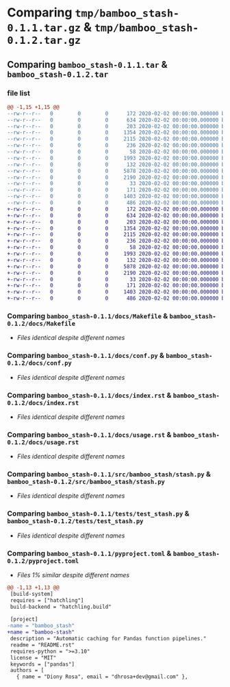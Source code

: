 # Comparing `tmp/bamboo_stash-0.1.1.tar.gz` & `tmp/bamboo_stash-0.1.2.tar.gz`

## Comparing `bamboo_stash-0.1.1.tar` & `bamboo_stash-0.1.2.tar`

### file list

```diff
@@ -1,15 +1,15 @@
--rw-r--r--   0        0        0      172 2020-02-02 00:00:00.000000 bamboo_stash-0.1.1/.readthedocs.yaml
--rw-r--r--   0        0        0      634 2020-02-02 00:00:00.000000 bamboo_stash-0.1.1/docs/Makefile
--rw-r--r--   0        0        0      203 2020-02-02 00:00:00.000000 bamboo_stash-0.1.1/docs/api.rst
--rw-r--r--   0        0        0     1354 2020-02-02 00:00:00.000000 bamboo_stash-0.1.1/docs/conf.py
--rw-r--r--   0        0        0     2115 2020-02-02 00:00:00.000000 bamboo_stash-0.1.1/docs/index.rst
--rw-r--r--   0        0        0      236 2020-02-02 00:00:00.000000 bamboo_stash-0.1.1/docs/installation.rst
--rw-r--r--   0        0        0       58 2020-02-02 00:00:00.000000 bamboo_stash-0.1.1/docs/requirements.txt
--rw-r--r--   0        0        0     1993 2020-02-02 00:00:00.000000 bamboo_stash-0.1.1/docs/usage.rst
--rw-r--r--   0        0        0      132 2020-02-02 00:00:00.000000 bamboo_stash-0.1.1/src/bamboo_stash/__init__.py
--rw-r--r--   0        0        0     5878 2020-02-02 00:00:00.000000 bamboo_stash-0.1.1/src/bamboo_stash/stash.py
--rw-r--r--   0        0        0     2190 2020-02-02 00:00:00.000000 bamboo_stash-0.1.1/tests/test_stash.py
--rw-r--r--   0        0        0       33 2020-02-02 00:00:00.000000 bamboo_stash-0.1.1/.gitignore
--rw-r--r--   0        0        0      171 2020-02-02 00:00:00.000000 bamboo_stash-0.1.1/README.rst
--rw-r--r--   0        0        0     1403 2020-02-02 00:00:00.000000 bamboo_stash-0.1.1/pyproject.toml
--rw-r--r--   0        0        0      486 2020-02-02 00:00:00.000000 bamboo_stash-0.1.1/PKG-INFO
+-rw-r--r--   0        0        0      172 2020-02-02 00:00:00.000000 bamboo_stash-0.1.2/.readthedocs.yaml
+-rw-r--r--   0        0        0      634 2020-02-02 00:00:00.000000 bamboo_stash-0.1.2/docs/Makefile
+-rw-r--r--   0        0        0      203 2020-02-02 00:00:00.000000 bamboo_stash-0.1.2/docs/api.rst
+-rw-r--r--   0        0        0     1354 2020-02-02 00:00:00.000000 bamboo_stash-0.1.2/docs/conf.py
+-rw-r--r--   0        0        0     2115 2020-02-02 00:00:00.000000 bamboo_stash-0.1.2/docs/index.rst
+-rw-r--r--   0        0        0      236 2020-02-02 00:00:00.000000 bamboo_stash-0.1.2/docs/installation.rst
+-rw-r--r--   0        0        0       58 2020-02-02 00:00:00.000000 bamboo_stash-0.1.2/docs/requirements.txt
+-rw-r--r--   0        0        0     1993 2020-02-02 00:00:00.000000 bamboo_stash-0.1.2/docs/usage.rst
+-rw-r--r--   0        0        0      132 2020-02-02 00:00:00.000000 bamboo_stash-0.1.2/src/bamboo_stash/__init__.py
+-rw-r--r--   0        0        0     5878 2020-02-02 00:00:00.000000 bamboo_stash-0.1.2/src/bamboo_stash/stash.py
+-rw-r--r--   0        0        0     2190 2020-02-02 00:00:00.000000 bamboo_stash-0.1.2/tests/test_stash.py
+-rw-r--r--   0        0        0       33 2020-02-02 00:00:00.000000 bamboo_stash-0.1.2/.gitignore
+-rw-r--r--   0        0        0      171 2020-02-02 00:00:00.000000 bamboo_stash-0.1.2/README.rst
+-rw-r--r--   0        0        0     1403 2020-02-02 00:00:00.000000 bamboo_stash-0.1.2/pyproject.toml
+-rw-r--r--   0        0        0      486 2020-02-02 00:00:00.000000 bamboo_stash-0.1.2/PKG-INFO
```

### Comparing `bamboo_stash-0.1.1/docs/Makefile` & `bamboo_stash-0.1.2/docs/Makefile`

 * *Files identical despite different names*

### Comparing `bamboo_stash-0.1.1/docs/conf.py` & `bamboo_stash-0.1.2/docs/conf.py`

 * *Files identical despite different names*

### Comparing `bamboo_stash-0.1.1/docs/index.rst` & `bamboo_stash-0.1.2/docs/index.rst`

 * *Files identical despite different names*

### Comparing `bamboo_stash-0.1.1/docs/usage.rst` & `bamboo_stash-0.1.2/docs/usage.rst`

 * *Files identical despite different names*

### Comparing `bamboo_stash-0.1.1/src/bamboo_stash/stash.py` & `bamboo_stash-0.1.2/src/bamboo_stash/stash.py`

 * *Files identical despite different names*

### Comparing `bamboo_stash-0.1.1/tests/test_stash.py` & `bamboo_stash-0.1.2/tests/test_stash.py`

 * *Files identical despite different names*

### Comparing `bamboo_stash-0.1.1/pyproject.toml` & `bamboo_stash-0.1.2/pyproject.toml`

 * *Files 1% similar despite different names*

```diff
@@ -1,13 +1,13 @@
 [build-system]
 requires = ["hatchling"]
 build-backend = "hatchling.build"
 
 [project]
-name = "bamboo_stash"
+name = "bamboo-stash"
 description = "Automatic caching for Pandas function pipelines."
 readme = "README.rst"
 requires-python = ">=3.10"
 license = "MIT"
 keywords = ["pandas"]
 authors = [
   { name = "Diony Rosa", email = "dhrosa+dev@gmail.com" },
```

